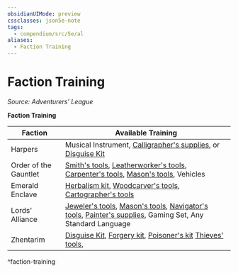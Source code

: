 ```yaml
---
obsidianUIMode: preview
cssclasses: json5e-note
tags:
  - compendium/src/5e/al
aliases:
  - Faction Training
---
```

# Faction Training
*Source: Adventurers' League* 

**Faction Training**

| Faction | Available Training |
|---------|--------------------|
| Harpers | Musical Instrument, [Calligrapher's supplies](2-Mechanics/CLI/items/calligraphers-supplies.md), or [Disguise Kit](2-Mechanics/CLI/items/disguise-kit.md) |
| Order of the Gauntlet | [Smith's tools](2-Mechanics/CLI/items/smiths-tools.md), [Leatherworker's tools](2-Mechanics/CLI/items/leatherworkers-tools.md), [Carpenter's tools](2-Mechanics/CLI/items/carpenters-tools.md), [Mason's tools](2-Mechanics/CLI/items/masons-tools.md), Vehicles |
| Emerald Enclave | [Herbalism kit](2-Mechanics/CLI/items/herbalism-kit.md), [Woodcarver's tools](2-Mechanics/CLI/items/woodcarvers-tools.md), [Cartographer's tools](2-Mechanics/CLI/items/cartographers-tools.md) |
| Lords' Alliance | [Jeweler's tools](2-Mechanics/CLI/items/jewelers-tools.md), [Mason's tools](2-Mechanics/CLI/items/masons-tools.md), [Navigator's tools](2-Mechanics/CLI/items/navigators-tools.md), [Painter's supplies](2-Mechanics/CLI/items/painters-supplies.md), Gaming Set, Any Standard Language |
| Zhentarim | [Disguise Kit](2-Mechanics/CLI/items/disguise-kit.md), [Forgery kit](2-Mechanics/CLI/items/forgery-kit.md), [Poisoner's kit](2-Mechanics/CLI/items/poisoners-kit.md) [Thieves' tools](2-Mechanics/CLI/items/thieves-tools.md), |
^faction-training